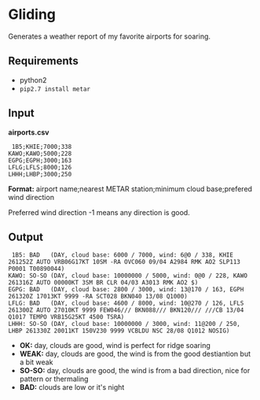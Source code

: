 # Gliding

Generates a weather report of my favorite airports for soaring.

## Requirements

  * python2
  * ```pip2.7 install metar```

## Input

**airports.csv**
```
 1B5;KHIE;7000;338
KAWO;KAWO;5000;228
EGPG;EGPH;3000;163
LFLG;LFLS;8000;126
LHHH;LHBP;3000;250
```
**Format:** airport name;nearest METAR station;minimum cloud base;prefered wind direction

Preferred wind direction -1 means any direction is good.

## Output

```
 1B5: BAD   (DAY, cloud base: 6000 / 7000, wind: 6@0 / 338, KHIE 261252Z AUTO VRB06G17KT 10SM -RA OVC060 09/04 A2984 RMK AO2 SLP113 P0001 T00890044)
KAWO: SO-SO (DAY, cloud base: 10000000 / 5000, wind: 0@0 / 228, KAWO 261316Z AUTO 00000KT 3SM BR CLR 04/03 A3013 RMK AO2 $)
EGPG: BAD   (DAY, cloud base: 2800 / 3000, wind: 13@170 / 163, EGPH 261320Z 17013KT 9999 -RA SCT028 BKN040 13/08 Q1000)
LFLG: BAD   (DAY, cloud base: 4600 / 8000, wind: 10@270 / 126, LFLS 261300Z AUTO 27010KT 9999 FEW046/// BKN088/// BKN120/// ///CB 13/04 Q1017 TEMPO VRB15G25KT 4500 TSRA)
LHHH: SO-SO (DAY, cloud base: 10000000 / 3000, wind: 11@200 / 250, LHBP 261330Z 20011KT 150V230 9999 VCBLDU NSC 28/08 Q1012 NOSIG)
```
  * **OK:** day, clouds are good, wind is perfect for ridge soaring
  * **WEAK:** day, clouds are good, the wind is from the good destiantion but a bit weak
  * **SO-SO:** day, clouds are good, the wind is from a bad direction, nice for pattern or thermaling
  * **BAD:** clouds are low or it's night
